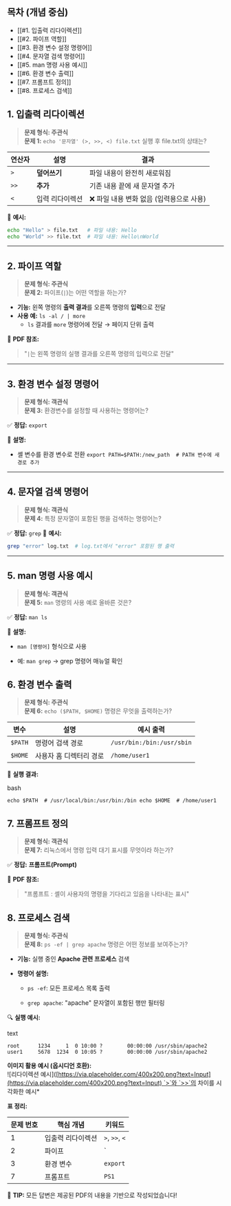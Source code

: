 ## 목차 (개념 중심)

- [[#1. 입출력 리다이렉션]]
- [[#2. 파이프 역할]]
- [[#3. 환경 변수 설정 명령어]]
- [[#4. 문자열 검색 명령어]]
- [[#5. man 명령 사용 예시]]
- [[#6. 환경 변수 출력]]
- [[#7. 프롬프트 정의]]
- [[#8. 프로세스 검색]]

## 1. 입출력 리다이렉션

> **문제 형식: 주관식**  
> **문제 1:** `echo '문자열' (>, >>, <) file.txt` 실행 후 file.txt의 상태는?

|연산자|설명|결과|
|---|---|---|
|`>`|**덮어쓰기**|파일 내용이 완전히 새로워짐|
|`>>`|**추가**|기존 내용 끝에 새 문자열 추가|
|`<`|입력 리다이렉션|❌ 파일 내용 변화 없음 (입력용으로 사용)|

📌 **예시:**
```bash
echo "Hello" > file.txt   # 파일 내용: Hello 
echo "World" >> file.txt  # 파일 내용: Hello\nWorld
```

---
## 2. 파이프 역할

> **문제 형식: 주관식**  
> **문제 2:** 파이프(`|`)는 어떤 역할을 하는가?

- **기능:** 왼쪽 명령의 **출력 결과**를 오른쪽 명령의 **입력**으로 전달
- **사용 예:** `ls -al / | more`
    - `ls` 결과를 `more` 명령어에 전달 → 페이지 단위 출력

🔗 **PDF 참조:**
> "`|`는 왼쪽 명령의 실행 결과를 오른쪽 명령의 입력으로 전달"
---
## 3. 환경 변수 설정 명령어

> **문제 형식: 객관식**  
> **문제 3:** 환경변수를 설정할 때 사용하는 명령어는?

✅ **정답:** `export`

📘 **설명:**
- 셸 변수를 환경 변수로 전환
`export PATH=$PATH:/new_path  # PATH 변수에 새 경로 추가`
---
## 4. 문자열 검색 명령어

> **문제 형식: 객관식**  
> **문제 4:** 특정 문자열이 포함된 행을 검색하는 명령어는?

✅ **정답:** `grep`
📘 **예시:**
```bash
grep "error" log.txt  # log.txt에서 "error" 포함된 행 출력
```
---
## 5. man 명령 사용 예시
> **문제 형식: 객관식**  
> **문제 5:** `man` 명령의 사용 예로 올바른 것은?

✅ **정답:** `man ls`

📘 **설명:**

- `man [명령어]` 형식으로 사용
    
- 예: `man grep` → grep 명령어 매뉴얼 확인
    

## 6. 환경 변수 출력

> **문제 형식: 주관식**  
> **문제 6:** `echo ($PATH, $HOME)` 명령은 무엇을 출력하는가?

|변수|설명|예시 출력|
|---|---|---|
|`$PATH`|명령어 검색 경로|`/usr/bin:/bin:/usr/sbin`|
|`$HOME`|사용자 홈 디렉터리 경로|`/home/user1`|

📌 **실행 결과:**

bash

`echo $PATH  # /usr/local/bin:/usr/bin:/bin echo $HOME  # /home/user1`

## 7. 프롬프트 정의

> **문제 형식: 객관식**  
> **문제 7:** 리눅스에서 명령 입력 대기 표시를 무엇이라 하는가?

✅ **정답:** **프롬프트(Prompt)**

📘 **PDF 참조:**

> "프롬프트 : 셸이 사용자의 명령을 기다리고 있음을 나타내는 표시"

## 8. 프로세스 검색

> **문제 형식: 주관식**  
> **문제 8:** `ps -ef | grep apache` 명령은 어떤 정보를 보여주는가?

- **기능:** 실행 중인 **Apache 관련 프로세스** 검색
    
- **명령어 설명:**
    
    - `ps -ef`: 모든 프로세스 목록 출력
        
    - `grep apache`: "apache" 문자열이 포함된 행만 필터링
        

🔍 **실행 예시:**

text

`root      1234     1  0 10:00 ?        00:00:00 /usr/sbin/apache2 user1     5678  1234  0 10:05 ?        00:00:00 /usr/sbin/apache2`

**이미지 활용 예시 (옵시디언 호환):**  
![리다이렉션 예시]([https://via.placeholder.com/400x200.png?text=Input](https://via.placeholder.com/400x200.png?text=Input) `>`와 `>>`의 차이를 시각화한 예시*

**표 정리:**

|문제 번호|핵심 개념|키워드|
|---|---|---|
|1|입출력 리다이렉션|`>`, `>>`, `<`|
|2|파이프|`|
|3|환경 변수|`export`|
|7|프롬프트|`PS1`|

📌 **TIP:** 모든 답변은 제공된 PDF의 내용을 기반으로 작성되었습니다!
